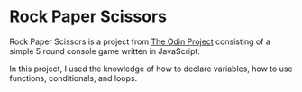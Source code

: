 # Rock Paper Scissors

Rock Paper Scissors is a project from [The Odin Project](https://www.theodinproject.com/) consisting of a simple 5 round console game written in JavaScript.

In this project, I used the knowledge of how to declare variables, how to use functions, conditionals, and loops.
